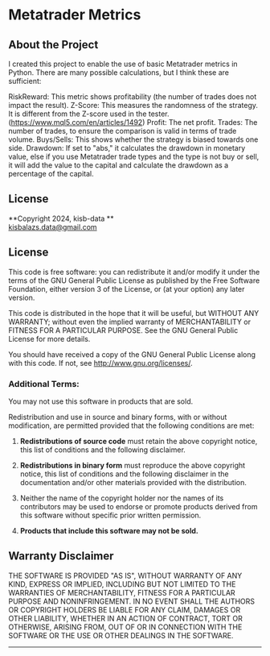 # Metatrader Metrics

## About the Project

I created this project to enable the use of basic Metatrader metrics in Python. There are many possible calculations, but I think these are sufficient:

RiskReward: This metric shows profitability (the number of trades does not impact the result).
Z-Score: This measures the randomness of the strategy. It is different from the Z-score used in the tester. (https://www.mql5.com/en/articles/1492)
Profit: The net profit.
Trades: The number of trades, to ensure the comparison is valid in terms of trade volume.
Buys/Sells: This shows whether the strategy is biased towards one side.
Drawdown: If set to "abs," it calculates the drawdown in monetary value, else if you use Metatrader trade types and the type is not buy or sell, it will add the value to the capital and calculate the drawdown as a percentage of the capital.


## License

**Copyright 2024, kisb-data **  
kisbalazs.data@gmail.com 

## License

This code is free software: you can redistribute it and/or modify it under the terms of the GNU General Public License as published by the Free Software Foundation, either version 3 of the License, or (at your option) any later version.

This code is distributed in the hope that it will be useful, but WITHOUT ANY WARRANTY; without even the implied warranty of MERCHANTABILITY or FITNESS FOR A PARTICULAR PURPOSE. See the GNU General Public License for more details.

You should have received a copy of the GNU General Public License along with this code. If not, see <http://www.gnu.org/licenses/>.

### Additional Terms:

You may not use this software in products that are sold.

Redistribution and use in source and binary forms, with or without modification, are permitted provided that the following conditions are met:

1. **Redistributions of source code** must retain the above copyright notice, this list of conditions and the following disclaimer.

2. **Redistributions in binary form** must reproduce the above copyright notice, this list of conditions and the following disclaimer in the documentation and/or other materials provided with the distribution.

3. Neither the name of the copyright holder nor the names of its contributors may be used to endorse or promote products derived from this software without specific prior written permission.

4. **Products that include this software may not be sold.**

## Warranty Disclaimer

THE SOFTWARE IS PROVIDED "AS IS", WITHOUT WARRANTY OF ANY KIND, EXPRESS OR IMPLIED, INCLUDING BUT NOT LIMITED TO THE WARRANTIES OF MERCHANTABILITY, FITNESS FOR A PARTICULAR PURPOSE AND NONINFRINGEMENT. IN NO EVENT SHALL THE AUTHORS OR COPYRIGHT HOLDERS BE LIABLE FOR ANY CLAIM, DAMAGES OR OTHER LIABILITY, WHETHER IN AN ACTION OF CONTRACT, TORT OR OTHERWISE, ARISING FROM, OUT OF OR IN CONNECTION WITH THE SOFTWARE OR THE USE OR OTHER DEALINGS IN THE SOFTWARE.

---